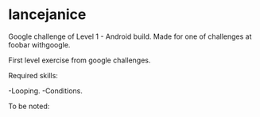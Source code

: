 # lancejanice
Google challenge of Level 1 -  Android build. Made for one of challenges at foobar withgoogle.


First level exercise from google challenges.

Required skills:

-Looping. -Conditions.

To be noted:


